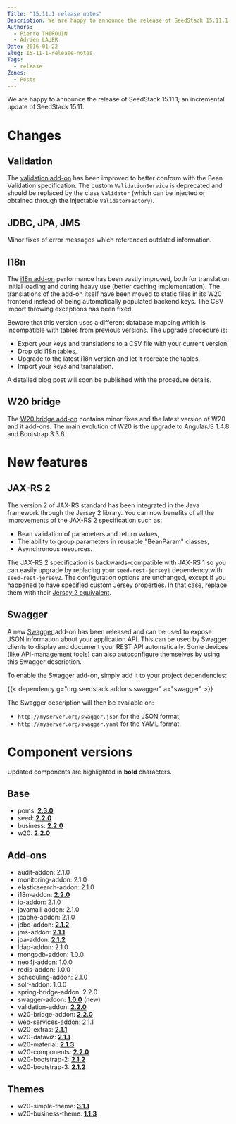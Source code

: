 ```yaml
---
Title: "15.11.1 release notes"
Description: We are happy to announce the release of SeedStack 15.11.1!
Authors:
  - Pierre THIROUIN
  - Adrien LAUER
Date: 2016-01-22
Slug: 15-11-1-release-notes
Tags:
  - release
Zones:
  - Posts
---
```


We are happy to announce the release of SeedStack 15.11.1, an incremental update of SeedStack 15.11.

# Changes

## Validation

The [validation add-on](http://seedstack.org/addons/validation) has been improved to better conform with the Bean
Validation specification. The custom `ValidationService` is deprecated and should be replaced by the class `Validator`
(which can be injected or obtained through the injectable `ValidatorFactory`).

## JDBC, JPA, JMS

Minor fixes of error messages which referenced outdated information.

## I18n

The [i18n add-on](http://seedstack.org/addons/i18n) performance has been vastly improved, both for translation initial
loading and during heavy use (better caching implementation). The translations of the add-on itself have been moved
to static files in its W20 frontend instead of being automatically populated backend keys. The CSV import throwing
exceptions has been fixed.

Beware that this version uses a different database mapping which is incompatible with tables from previous versions. The upgrade
procedure is:

* Export your keys and translations to a CSV file with your current version,
* Drop old i18n tables,
* Upgrade to the latest i18n version and let it recreate the tables,
* Import your keys and translation.

A detailed blog post will soon be published with the procedure details.

## W20 bridge

The [W20 bridge add-on](http://seedstack.org/addons/w20-bridge) contains minor fixes and the latest version of W20 and
it add-ons. The main evolution of W20 is the upgrade to AngularJS 1.4.8 and Bootstrap 3.3.6.

# New features

## JAX-RS 2

The version 2 of JAX-RS standard has been integrated in the Java framework through the Jersey 2 library. You can now
benefits of all the improvements of the JAX-RS 2 specification such as:

* Bean validation of parameters and return values,
* The ability to group parameters in reusable "BeanParam" classes,
* Asynchronous resources.

The JAX-RS 2 specification is backwards-compatible with JAX-RS 1 so you can easily upgrade by replacing your `seed-rest-jersey1`
dependency with `seed-rest-jersey2`. The configuration options are unchanged, except if you happened to have specified
custom Jersey properties. In that case, replace them with their [Jersey 2 equivalent](https://jersey.java.net/documentation/latest/appendix-properties.html).

## Swagger

A new [Swagger](http://swagger.io/) add-on has been released and can be used to expose JSON information about your
application API. This can be used by Swagger clients to display and document your REST API automatically. Some devices
(like API-management tools) can also autoconfigure themselves by using this Swagger description.

To enable the Swagger add-on, simply add it to your project dependencies:

{{< dependency g="org.seedstack.addons.swagger" a="swagger" >}}

The Swagger description will then be available on:

* `http://myserver.org/swagger.json` for the JSON format,
* `http://myserver.org/swagger.yaml` for the YAML format.

# Component versions

Updated components are highlighted in **bold** characters.

## Base

* poms: **[2.3.0](https://github.com/seedstack/poms/releases/tag/v2.3.0)**
* seed: **[2.2.0](https://github.com/seedstack/seed/releases/tag/v2.2.0)**
* business: **[2.2.0](https://github.com/seedstack/business/releases/tag/v2.2.0)**
* w20: **[2.2.0](https://github.com/seedstack/w20/releases/tag/v2.2.0)**

## Add-ons

* audit-addon: 2.1.0
* monitoring-addon: 2.1.0
* elasticsearch-addon: 2.1.0
* i18n-addon: **[2.2.0](https://github.com/seedstack/i18n-addon/releases/tag/v2.2.0)**
* io-addon: 2.1.0
* javamail-addon: 2.1.0
* jcache-addon: 2.1.0
* jdbc-addon: **[2.1.2](https://github.com/seedstack/jdbc-addon/releases/tag/v2.1.2)**
* jms-addon: **[2.1.1](https://github.com/seedstack/jms-addon/releases/tag/v2.1.1)**
* jpa-addon: **[2.1.2](https://github.com/seedstack/jpa-addon/releases/tag/v2.1.2)**
* ldap-addon: 2.1.0
* mongodb-addon: 1.0.0
* neo4j-addon: 1.0.0
* redis-addon: 1.0.0
* scheduling-addon: 2.1.0
* solr-addon: 1.0.0
* spring-bridge-addon: 2.2.0
* swagger-addon: **[1.0.0](https://github.com/seedstack/swagger-addon/releases/tag/v1.0.0)** (new)
* validation-addon: **[2.2.0](https://github.com/seedstack/validation-addon/releases/tag/v2.2.0)**
* w20-bridge-addon: **[2.2.0](https://github.com/seedstack/w20-bridge-addon/releases/tag/v2.2.0)**
* web-services-addon: 2.1.1
* w20-extras: **[2.1.1](https://github.com/seedstack/w20-extras/releases/tag/v2.1.1)**
* w20-dataviz: **[2.1.1](https://github.com/seedstack/w20-dataviz/releases/tag/v2.1.1)**
* w20-material: **[2.1.3](https://github.com/seedstack/w20-material/releases/tag/v2.1.3)**
* w20-components: **[2.2.0](https://github.com/seedstack/w20-components/releases/tag/v2.2.0)**
* w20-bootstrap-2: **[2.1.2](https://github.com/seedstack/w20-bootstrap-2/releases/tag/v2.1.2)**
* w20-bootstrap-3: **[2.1.2](https://github.com/seedstack/w20-bootstrap-3/releases/tag/v2.1.2)**

## Themes

* w20-simple-theme: **[3.1.1](https://github.com/seedstack/w20-simple-theme/releases/tag/v3.1.1)**
* w20-business-theme: **[1.1.3](https://github.com/seedstack/w20-business-theme/releases/tag/v1.1.3)**
